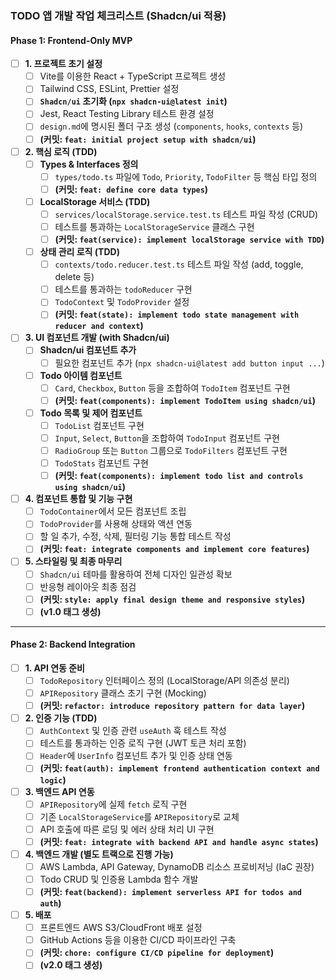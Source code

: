 ### TODO 앱 개발 작업 체크리스트 (Shadcn/ui 적용)

#### Phase 1: Frontend-Only MVP

-   [ ] **1. 프로젝트 초기 설정**
    -   [ ] Vite를 이용한 React + TypeScript 프로젝트 생성
    -   [ ] Tailwind CSS, ESLint, Prettier 설정
    -   [ ] **`Shadcn/ui` 초기화 (`npx shadcn-ui@latest init`)**
    -   [ ] Jest, React Testing Library 테스트 환경 설정
    -   [ ] `design.md`에 명시된 폴더 구조 생성 (`components`, `hooks`, `contexts` 등)
    -   [ ] **(커밋: `feat: initial project setup with shadcn/ui`)**

-   [ ] **2. 핵심 로직 (TDD)**
    -   [ ] **Types & Interfaces 정의**
        -   [ ] `types/todo.ts` 파일에 `Todo`, `Priority`, `TodoFilter` 등 핵심 타입 정의
        -   [ ] **(커밋: `feat: define core data types`)**
    -   [ ] **LocalStorage 서비스 (TDD)**
        -   [ ] `services/localStorage.service.test.ts` 테스트 파일 작성 (CRUD)
        -   [ ] 테스트를 통과하는 `LocalStorageService` 클래스 구현
        -   [ ] **(커밋: `feat(service): implement localStorage service with TDD`)**
    -   [ ] **상태 관리 로직 (TDD)**
        -   [ ] `contexts/todo.reducer.test.ts` 테스트 파일 작성 (add, toggle, delete 등)
        -   [ ] 테스트를 통과하는 `todoReducer` 구현
        -   [ ] `TodoContext` 및 `TodoProvider` 설정
        -   [ ] **(커밋: `feat(state): implement todo state management with reducer and context`)**

-   [ ] **3. UI 컴포넌트 개발 (with Shadcn/ui)**
    -   [ ] **Shadcn/ui 컴포넌트 추가**
        -   [ ] 필요한 컴포넌트 추가 (`npx shadcn-ui@latest add button input ...`)
    -   [ ] **Todo 아이템 컴포넌트**
        -   [ ] `Card`, `Checkbox`, `Button` 등을 조합하여 `TodoItem` 컴포넌트 구현
        -   [ ] **(커밋: `feat(components): implement TodoItem using shadcn/ui`)**
    -   [ ] **Todo 목록 및 제어 컴포넌트**
        -   [ ] `TodoList` 컴포넌트 구현
        -   [ ] `Input`, `Select`, `Button`을 조합하여 `TodoInput` 컴포넌트 구현
        -   [ ] `RadioGroup` 또는 `Button` 그룹으로 `TodoFilters` 컴포넌트 구현
        -   [ ] `TodoStats` 컴포넌트 구현
        -   [ ] **(커밋: `feat(components): implement todo list and controls using shadcn/ui`)**

-   [ ] **4. 컴포넌트 통합 및 기능 구현**
    -   [ ] `TodoContainer`에서 모든 컴포넌트 조립
    -   [ ] `TodoProvider`를 사용해 상태와 액션 연동
    -   [ ] 할 일 추가, 수정, 삭제, 필터링 기능 통합 테스트 작성
    -   [ ] **(커밋: `feat: integrate components and implement core features`)**

-   [ ] **5. 스타일링 및 최종 마무리**
    -   [ ] `Shadcn/ui` 테마를 활용하여 전체 디자인 일관성 확보
    -   [ ] 반응형 레이아웃 최종 점검
    -   [ ] **(커밋: `style: apply final design theme and responsive styles`)**
    -   [ ] **(v1.0 태그 생성)**

---

#### Phase 2: Backend Integration

-   [ ] **1. API 연동 준비**
    -   [ ] `TodoRepository` 인터페이스 정의 (LocalStorage/API 의존성 분리)
    -   [ ] `APIRepository` 클래스 초기 구현 (Mocking)
    -   [ ] **(커밋: `refactor: introduce repository pattern for data layer`)**

-   [ ] **2. 인증 기능 (TDD)**
    -   [ ] `AuthContext` 및 인증 관련 `useAuth` 훅 테스트 작성
    -   [ ] 테스트를 통과하는 인증 로직 구현 (JWT 토큰 처리 포함)
    -   [ ] `Header`에 `UserInfo` 컴포넌트 추가 및 인증 상태 연동
    -   [ ] **(커밋: `feat(auth): implement frontend authentication context and logic`)**

-   [ ] **3. 백엔드 API 연동**
    -   [ ] `APIRepository`에 실제 `fetch` 로직 구현
    -   [ ] 기존 `LocalStorageService`를 `APIRepository`로 교체
    -   [ ] API 호출에 따른 로딩 및 에러 상태 처리 UI 구현
    -   [ ] **(커밋: `feat: integrate with backend API and handle async states`)**

-   [ ] **4. 백엔드 개발 (별도 트랙으로 진행 가능)**
    -   [ ] AWS Lambda, API Gateway, DynamoDB 리소스 프로비저닝 (IaC 권장)
    -   [ ] Todo CRUD 및 인증용 Lambda 함수 개발
    -   [ ] **(커밋: `feat(backend): implement serverless API for todos and auth`)**

-   [ ] **5. 배포**
    -   [ ] 프론트엔드 AWS S3/CloudFront 배포 설정
    -   [ ] GitHub Actions 등을 이용한 CI/CD 파이프라인 구축
    -   [ ] **(커밋: `chore: configure CI/CD pipeline for deployment`)**
    -   [ ] **(v2.0 태그 생성)**